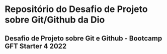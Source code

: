 # Repositório do Desafio de Projeto sobre Git/Github da Dio
## Desafio de Projeto sobre Git e Github - Bootcamp GFT Starter 4 2022
